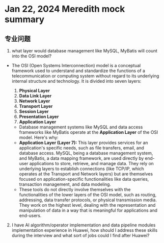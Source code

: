 # Jan 22, 2024 Meredith mock summary


## 专业问题
1. what layer would database management like MySQL, MyBatis will count into the OSI model?
  + The OSI (Open Systems Interconnection) model is a conceptual framework used to understand and standardize the functions of a telecommunication or computing system without regard to its underlying internal structure and technology. It is divided into seven layers:

    1. **Physical Layer**
    2. **Data Link Layer**
    3. **Network Layer**
    4. **Transport Layer**
    5. **Session Layer**
    6. **Presentation Layer**
    7. **Application Layer**

    + Database management systems like MySQL and data access frameworks like MyBatis operate at the **Application Layer** of the OSI model. Here's why:

    - **Application Layer (Layer 7):** This layer provides services for an application's specific needs, such as file transfers, email, and database access. MySQL, being a database management system, and MyBatis, a data mapping framework, are used directly by end-user applications to store, retrieve, and manage data. They rely on underlying layers to establish connections (like TCP/IP, which operates at the Transport and Network layers) but are themselves focused on application-specific functionalities like data queries, transaction management, and data modeling.

    + These tools do not directly involve themselves with the functionalities of the lower layers of the OSI model, such as routing, addressing, data transfer protocols, or physical transmission media. They work on the highest level, dealing with the representation and manipulation of data in a way that is meaningful for applications and end-users.

2. I have AI algorithm/operator implementation and data pipeline modules implementation experience in Huawei, how should I address these skills during the interview and what sort of jobs could I find after Huawei?
